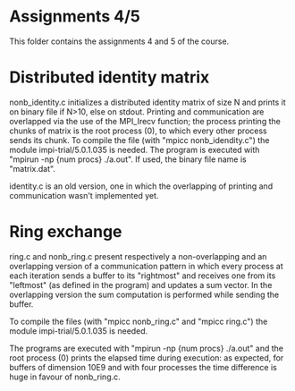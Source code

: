 # Assignments 4/5
This folder contains the assignments 4 and 5 of the course.

# Distributed identity matrix
nonb_identity.c initializes a distributed identity matrix of size N and prints it on binary file if N>10, else on stdout.
Printing and communication are overlapped via the use of the MPI_Irecv function; the process printing the chunks of matrix
is the root process (0), to which every other process sends its chunk.
To compile the file (with "mpicc nonb_idendity.c") the module impi-trial/5.0.1.035 is needed.
The program is executed with "mpirun -np {num procs} ./a.out".
If used, the binary file name is "matrix.dat".

identity.c is an old version, one in which the overlapping of printing and communication wasn't implemented yet.

# Ring exchange 
ring.c and nonb_ring.c present respectively a non-overlapping and an overlapping version of a communication pattern in which
every process at each iteration sends a buffer to its "rightmost" and receives one from its "leftmost" (as defined in the program) and updates a sum vector. In the overlapping version the sum computation is performed while sending the buffer.

To compile the files (with "mpicc nonb_ring.c" and "mpicc ring.c") the module impi-trial/5.0.1.035 is needed. 

The programs are executed with "mpirun -np {num procs} ./a.out" and the root process (0) prints the elapsed time during
execution: as expected, for buffers of dimension 10E9 and with four processes the time difference is huge in favour of 
nonb_ring.c.
